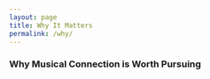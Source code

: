 ```yaml
---
layout: page
title: Why It Matters
permalink: /why/
---
```


### Why Musical Connection is Worth Pursuing



